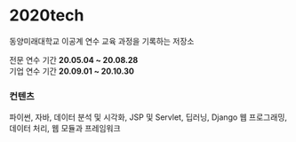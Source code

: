 # 2020tech

동양미래대학교 이공계 연수 교육 과정을 기록하는 저장소

전문 연수 기간 **20.05.04 ~ 20.08.28**  
기업 연수 기간 **20.09.01 ~ 20.10.30**

### 컨텐츠

파이썬, 자바, 데이터 분석 및 시각화, JSP 및 Servlet, 딥러닝, Django 웹 프로그래밍, 데이터 처리, 웹 모듈과 프레임워크


